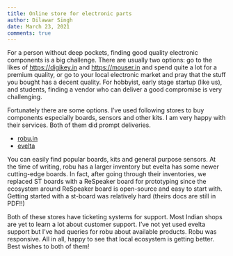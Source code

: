 ```yaml
---
title: Online store for electronic parts
author: Dilawar Singh
date: March 23, 2021
comments: true
---
```


For a person without deep pockets, finding good quality electronic components
is a big challenge. There are usually two options: go to the likes of
https://digikey.in and https://mouser.in and spend quite a lot for a premium
quality, or go to your local electronic market and pray that the stuff you
bought has a decent quality. For hobbyist, early stage startup (like us), and
students, finding a vendor who can deliver a good compromise is very
challenging.

Fortunately there are some options. I’ve used following stores to buy
components especially boards, sensors and other kits. I am very happy with
their services. Both of them did prompt deliveries.

- [robu.in](https://robu.in)
- [evelta](https://evelta.com)

You can easily find popular boards, kits and general purpose sensors. At the
time of writing, robu has a larger inventory but evelta has some newer
cutting-edge boards. In fact, after going through their inventories, we
replaced ST boards with a ReSpeaker board for prototyping since the ecosystem
around ReSpeaker board is open-source and easy to start with. Getting started
with a st-board was relatively hard (theirs docs are still in PDF!!)

Both of these stores have ticketing systems for support. Most Indian shops are
yet to learn a lot about customer support. I’ve not yet used evelta support but
I’ve had queries for robu about available products. Robu was responsive. All in
all, happy to see that local ecosystem is getting better. Best wishes to both
of them!
